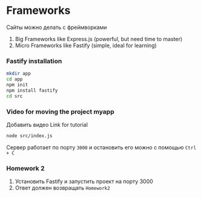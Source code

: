 # Frameworks

Сайты можно делать с фреймворками
1. Big Frameworks like Express.js (powerful, but need time to master)
2. Micro Frameworks like Fastify (simple, ideal for learning)


### Fastify installation

```bash
mkdir app
cd app
npm init
npm install fastify
cd src
```


### Video for moving the project myapp

Добавить видео Link for tutorial

```bash
node src/index.js
```

Сервер работает по порту `3000` и остановить его можно с помощью `Ctrl + C`

### Homework 2

1) Установить Fastify и запустить проект на порту 3000
2) Ответ должен возвращать `Homework2`